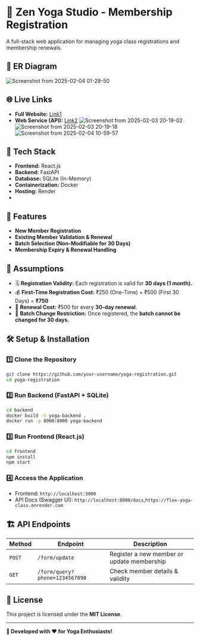 # 🧘 Zen Yoga Studio - Membership Registration

A full-stack web application for managing yoga class registrations and membership renewals.

## 🔌 ER Diagram
![Screenshot from 2025-02-04 01-29-50](https://github.com/user-attachments/assets/f53e36a9-f5c6-4c1d-9cb4-63a6d7a7d4bc)

## 🌐 Live Links

- **Full Website:** [Link1](https://flex-yoga-class-1.onrender.com)
- **Web Service (API):** [Link2](https://flex-yoga-class.onrender.com)
![Screenshot from 2025-02-03 20-19-02](https://github.com/user-attachments/assets/a3a2e122-4b4c-43f0-98d7-486737f89c56)
![Screenshot from 2025-02-03 20-19-18](https://github.com/user-attachments/assets/cbc52033-168e-44af-8901-a8a13c30f2ed)
![Screenshot from 2025-02-04 10-59-57](https://github.com/user-attachments/assets/af2a097d-e975-4f0a-a63e-8b38d2bf0518)


## 🚀 Tech Stack

- **Frontend:** React.js
- **Backend:** FastAPI
- **Database:** SQLite (In-Memory)
- **Containerization:** Docker
- **Hosting:** Render
- 
## 📌 Features

- **New Member Registration**
- **Existing Member Validation & Renewal**
- **Batch Selection (Non-Modifiable for 30 Days)**
- **Membership Expiry & Renewal Handling**

## 📜 Assumptions

- 🗓 **Registration Validity:** Each registration is valid for **30 days (1 month).**
- 💰 **First-Time Registration Cost:** ₹250 (One-Time) + ₹500 (First 30 Days) = **₹750**
- 🔄 **Renewal Cost:** ₹500 for every **30-day renewal**.
- 🚫 **Batch Change Restriction:** Once registered, the **batch cannot be changed for 30 days.**

## 🛠 Setup & Installation

### 1️⃣ Clone the Repository

```sh
git clone https://github.com/your-username/yoga-registration.git
cd yoga-registration
```

### 2️⃣ Run Backend (FastAPI + SQLite)

```sh
cd backend
docker build -t yoga-backend .
docker run -p 8000:8000 yoga-backend
```

### 3️⃣ Run Frontend (React.js)

```sh
cd frontend
npm install
npm start
```

### 4️⃣ Access the Application

- Frontend: `http://localhost:3000`
- API Docs (Swagger UI): `http://localhost:8000/docs`,`https://flex-yoga-class.onrender.com`

## 🏗 API Endpoints

| Method | Endpoint                       | Description                                   |
| ------ | ------------------------------ | --------------------------------------------- |
| `POST` | `/form/update`                 | Register a new member or update membership   |
| `GET`  | `/form/query?phone=1234567890` | Check member details & validity              |

## 📜 License

This project is licensed under the **MIT License**.

---

**🎯 Developed with ❤️ for Yoga Enthusiasts!**
